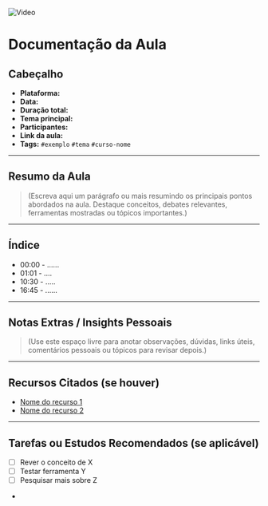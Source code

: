  ![Video](https://img.youtube.com/vi/Iddovideo/maxresdefault.jpg)


# Documentação da Aula
## Cabeçalho

- **Plataforma:**  
- **Data:**  
- **Duração total:**  
- **Tema principal:**  
- **Participantes:**  
- **Link da aula:**  
- **Tags:** `#exemplo` `#tema` `#curso-nome`


---

## Resumo da Aula

> (Escreva aqui um parágrafo ou mais resumindo os principais pontos abordados na aula. Destaque conceitos, debates relevantes, ferramentas mostradas ou tópicos importantes.)

---

## Índice

- 00:00 - ......
- 01:01 - ....
- 10:30 - .....
- 16:45 - ......  

---

## Notas Extras / Insights Pessoais

> (Use este espaço livre para anotar observações, dúvidas, links úteis, comentários pessoais ou tópicos para revisar depois.)

---

## Recursos Citados (se houver)

- [Nome do recurso 1](link)
- [Nome do recurso 2](link)

---

## Tarefas ou Estudos Recomendados (se aplicável)

- [ ] Rever o conceito de X
- [ ] Testar ferramenta Y
- [ ] Pesquisar mais sobre Z
-

